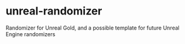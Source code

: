 # unreal-randomizer
Randomizer for Unreal Gold, and a possible template for future Unreal Engine randomizers
